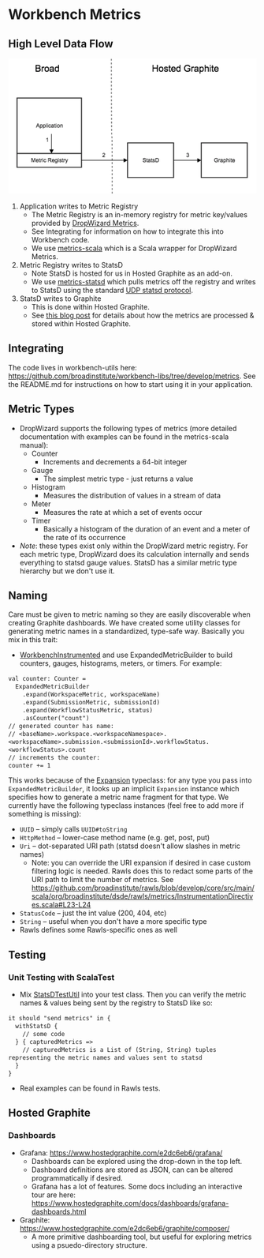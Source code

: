 # Workbench Metrics

## High Level Data Flow

![Data Flow](images/data_flow.png)

1. Application writes to Metric Registry
   - The Metric Registry is an in-memory registry for metric key/values provided by [DropWizard Metrics](http://metrics.dropwizard.io/3.1.0/getting-started/#the-registry). 
   - See Integrating for information on how to integrate this into Workbench code.
   - We use [metrics-scala](https://github.com/erikvanoosten/metrics-scala) which is a Scala wrapper for DropWizard Metrics.
2. Metric Registry writes to StatsD
   - Note StatsD is hosted for us in Hosted Graphite as an add-on. 
   - We use [metrics-statsd](https://github.com/ReadyTalk/metrics-statsd) which pulls metrics off the registry and writes to StatsD using the standard [UDP statsd protocol](https://github.com/b/statsd_spec).
3. StatsD writes to Graphite
   - This is done within Hosted Graphite.
   - See [this blog post](https://blog.hostedgraphite.com/2017/08/02/advanced-data-views-better-observability-more-control/) for details about how the metrics are processed & stored within Hosted Graphite.
   
## Integrating

The code lives in workbench-utils here: https://github.com/broadinstitute/workbench-libs/tree/develop/metrics. See the README.md for instructions on how to start using it in your application.

## Metric Types
- DropWizard supports the following types of metrics (more detailed documentation with examples can be found in the metrics-scala manual):
   - Counter
      - Increments and decrements a 64-bit integer
   - Gauge
      - The simplest metric type - just returns a value
   - Histogram
      - Measures the distribution of values in a stream of data
   - Meter
      - Measures the rate at which a set of events occur
   - Timer
      - Basically a histogram of the duration of an event and a meter of the rate of its occurrence
- _Note_: these types exist only within the DropWizard metric registry. For each metric type, DropWizard does its calculation internally and sends everything to statsd gauge values. StatsD has a similar metric type hierarchy but we don't use it.

## Naming

Care must be given to metric naming so they are easily discoverable when creating Graphite dashboards. We have created some utility classes for generating metric names in a standardized, type-safe way. Basically you mix in this trait:
- [WorkbenchInstrumented](https://github.com/broadinstitute/workbench-libs/blob/develop/metrics/src/main/scala/org/broadinstitute/dsde/workbench/metrics/WorkbenchInstrumented.scala)
and use ExpandedMetricBuilder to build counters, gauges, histograms, meters, or timers. For example:
```
val counter: Counter =
  ExpandedMetricBuilder
    .expand(WorkspaceMetric, workspaceName)
    .expand(SubmissionMetric, submissionId)
    .expand(WorkflowStatusMetric, status)
    .asCounter("count")
// generated counter has name:
// <baseName>.workspace.<workspaceNamespace>.<workspaceName>.submission.<submissionId>.workflowStatus.<workflowStatus>.count
// increments the counter:
counter += 1
```
This works because of the [Expansion](https://github.com/broadinstitute/workbench-libs/blob/develop/metrics/src/main/scala/org/broadinstitute/dsde/workbench/metrics/Expansion.scala) typeclass: for any type you pass into `ExpandedMetricBuilder`, it looks up an implicit `Expansion` instance which specifies how to generate a metric name fragment for that type. We currently have the following typeclass instances (feel free to add more if something is missing):
- `UUID` – simply calls `UUID#toString`
- `HttpMethod` – lower-case method name (e.g. get, post, put)
- `Uri` – dot-separated URI path (statsd doesn't allow slashes in metric names)
   - Note: you can override the URI expansion if desired in case custom filtering logic is needed. Rawls does this to redact some parts of the URI path to limit the number of metrics. See https://github.com/broadinstitute/rawls/blob/develop/core/src/main/scala/org/broadinstitute/dsde/rawls/metrics/InstrumentationDirectives.scala#L23-L24
- `StatusCode` – just the int value (200, 404, etc)
- `String` – useful when you don't have a more specific type
- Rawls defines some Rawls-specific ones as well

## Testing

### Unit Testing with ScalaTest
- Mix [StatsDTestUtil](https://github.com/broadinstitute/workbench-libs/blob/develop/metrics/src/test/scala/org/broadinstitute/dsde/workbench/metrics/StatsDTestUtils.scala) into your test class. Then you can verify the metric names & values being sent by the registry to StatsD like so:
```
it should "send metrics" in {
  withStatsD {
    // some code
  } { capturedMetrics =>
    // capturedMetrics is a List of (String, String) tuples representing the metric names and values sent to statsd
  }
}
```
- Real examples can be found in Rawls tests.

## Hosted Graphite
### Dashboards
- Grafana: https://www.hostedgraphite.com/e2dc6eb6/grafana/
   - Dashboards can be explored using the drop-down in the top left.
   - Dashboard definitions are stored as JSON, can can be altered programmatically if desired.
   - Grafana has a lot of features. Some docs including an interactive tour are here: https://www.hostedgraphite.com/docs/dashboards/grafana-dashboards.html
- Graphite: https://www.hostedgraphite.com/e2dc6eb6/graphite/composer/
   - A more primitive dashboarding tool, but useful for exploring metrics using a psuedo-directory structure.
   
   

